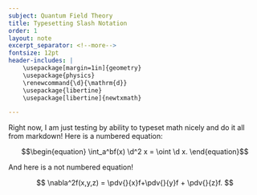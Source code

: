 ```yaml
---
subject: Quantum Field Theory
title: Typesetting Slash Notation
order: 1
layout: note
excerpt_separator: <!--more-->
fontsize: 12pt
header-includes: |
    \usepackage[margin=1in]{geometry}
    \usepackage{physics}
    \renewcommand{\d}{\mathrm{d}}
    \usepackage{libertine}
    \usepackage[libertine]{newtxmath}

---
```

<!--more-->


Right now, I am just testing by ability to typeset math nicely and do it all from markdown!  Here is a numbered equation:

$$\begin{equation}
    \int_a^bf(x) \d^2 x = \oint \d x.
\end{equation}$$

And here is a not numbered equation!

$$
\nabla^2f(x,y,z) = \pdv{}{x}f+\pdv{}{y}f + \pdv{}{z}f.
$$
